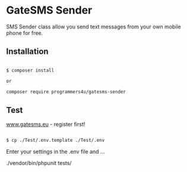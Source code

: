 # GateSMS Sender

SMS Sender class allow you send text messages from your own mobile phone for free.

## Installation

```bash

$ composer install

or

composer require programmers4u/gatesms-sender

```

## Test

www.gatesms.eu - register first!

```bash

$ cp ./Test/.env.template ./Test/.env

```

Enter your settings in the .env file and ...

./vendor/bin/phpunit tests/